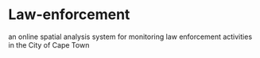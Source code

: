 # Law-enforcement
 an online spatial analysis system for monitoring law enforcement activities in the City of Cape Town
